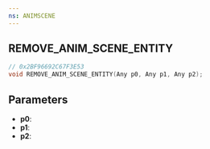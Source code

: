 ```yaml
---
ns: ANIMSCENE
---
```

## REMOVE_ANIM_SCENE_ENTITY

```c
// 0x2BF96692C67F3E53
void REMOVE_ANIM_SCENE_ENTITY(Any p0, Any p1, Any p2);
```

## Parameters
* **p0**:
* **p1**:
* **p2**:

